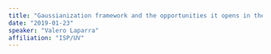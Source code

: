 ```yaml
---
title: "Gaussianization framework and the opportunities it opens in the deep learning era"
date: "2019-01-23"
speaker: "Valero Laparra"
affiliation: "ISP/UV"
---
```

